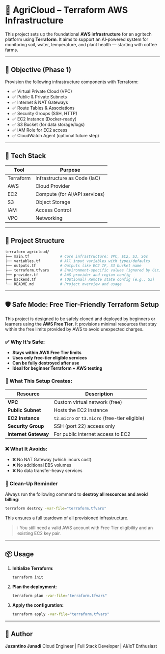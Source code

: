 # 🌿 AgriCloud – Terraform AWS Infrastructure

This project sets up the foundational **AWS infrastructure** for an agritech platform using **Terraform**. It aims to support an AI-powered system for monitoring soil, water, temperature, and plant health — starting with coffee farms.

---

## 🚀 Objective (Phase 1)

Provision the following infrastructure components with Terraform:

- ✅ Virtual Private Cloud (VPC)
- ✅ Public & Private Subnets
- ✅ Internet & NAT Gateways
- ✅ Route Tables & Associations
- ✅ Security Groups (SSH, HTTP)
- ✅ EC2 Instance (Docker-ready)
- ✅ S3 Bucket (for data storage/logs)
- ✅ IAM Role for EC2 access
- ✅ CloudWatch Agent (optional future step)

---

## 🧱 Tech Stack

| Tool      | Purpose                       |
| --------- | ----------------------------- |
| Terraform | Infrastructure as Code (IaC)  |
| AWS       | Cloud Provider                |
| EC2       | Compute (for AI/API services) |
| S3        | Object Storage                |
| IAM       | Access Control                |
| VPC       | Networking                    |

---

## 📁 Project Structure

```bash
terraform-agricloud/
├── main.tf              # Core infrastructure: VPC, EC2, S3, SGs
├── variables.tf         # All input variables with types/defaults
├── outputs.tf           # Outputs like EC2 IP, S3 bucket name
├── terraform.tfvars     # Environment-specific values (ignored by Git)
├── provider.tf          # AWS provider and region config
├── backend.tf           # (Optional) Remote state config (e.g., S3)
└── README.md            # Project overview and usage
```

---

## 🛡️ Safe Mode: Free Tier-Friendly Terraform Setup

This project is designed to be safely cloned and deployed by beginners or learners using the **AWS Free Tier**. It provisions minimal resources that stay within the free limits provided by AWS to avoid unexpected charges.

### ✅ Why It's Safe:

- **Stays within AWS Free Tier limits**
- **Uses only free-tier eligible services**
- **Can be fully destroyed after use**
- **Ideal for beginner Terraform + AWS testing**

### 🧱 What This Setup Creates:

| Resource             | Description                                   |
| -------------------- | --------------------------------------------- |
| **VPC**              | Custom virtual network (free)                 |
| **Public Subnet**    | Hosts the EC2 instance                        |
| **EC2 Instance**     | `t2.micro` or `t3.micro` (free-tier eligible) |
| **Security Group**   | SSH (port 22) access only                     |
| **Internet Gateway** | For public internet access to EC2             |

### ❌ What It Avoids:

- ❌ No NAT Gateway (which incurs cost)
- ❌ No additional EBS volumes
- ❌ No data transfer-heavy services

### 🧼 Clean-Up Reminder

Always run the following command to **destroy all resources and avoid billing**:

```bash
terraform destroy -var-file="terraform.tfvars"
```

This ensures a full teardown of all provisioned infrastructure.

> ℹ️ You still need a valid AWS account with Free Tier eligibility and an existing EC2 key pair.

---

## 📦 Usage

1. **Initialize Terraform:**

   ```bash
   terraform init
   ```

2. **Plan the deployment:**

   ```bash
   terraform plan -var-file="terraform.tfvars"
   ```

3. **Apply the configuration:**

   ```bash
   terraform apply -var-file="terraform.tfvars"
   ```

---

## 📌 Author

**Juzantino Junadi**
Cloud Engineer | Full Stack Developer | AI/IoT Enthusiast

